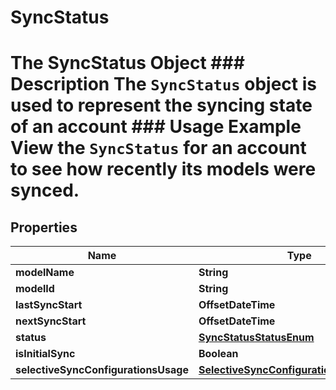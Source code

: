 

# SyncStatus

# The SyncStatus Object ### Description The `SyncStatus` object is used to represent the syncing state of an account  ### Usage Example View the `SyncStatus` for an account to see how recently its models were synced.

## Properties

Name | Type | Description | Notes
------------ | ------------- | ------------- | -------------
**modelName** | **String** |  | 
**modelId** | **String** |  | 
**lastSyncStart** | **OffsetDateTime** |  |  [optional]
**nextSyncStart** | **OffsetDateTime** |  |  [optional]
**status** | [**SyncStatusStatusEnum**](SyncStatusStatusEnum.md) |  | 
**isInitialSync** | **Boolean** |  | 
**selectiveSyncConfigurationsUsage** | [**SelectiveSyncConfigurationsUsageEnum**](SelectiveSyncConfigurationsUsageEnum.md) |  |  [optional]



